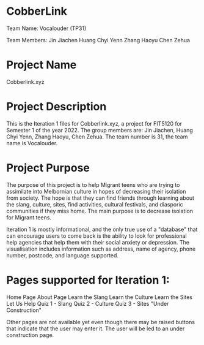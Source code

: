 # CobberLink
Team Name: Vocalouder (TP31)

Team Members: 
Jin Jiachen
Huang Chyi Yenn
Zhang Haoyu
Chen Zehua

# Project Name
Cobberlink.xyz 
# Project Description

This is the Iteration 1 files for Cobberlink.xyz, a project for FIT5120 for Semester 1 of the year 2022. The group members are: Jin Jiachen, Huang Chyi Yenn, Zhang Haoyu, Chen Zehua. The team number is 31, the team name is Vocalouder.

# Project Purpose 
The purpose of this project is to help Migrant teens who are trying to assimilate into Melbornian culture in hopes of decreasing their isolation from society. The hope is that they can find friends through learning about the slang, culture, sites, find activities, cultural festivals, and diasporic communities if they miss home. The main purpose is to decrease isolation for Migrant teens.

Iteration 1 is mostly informational, and the only true use of a "database" that can encourage users to come back is the ability to look for professional help agencies that help them with their social anxiety or depression. The visualisation includes information such as address, name of agency, phone number, postcode, and language supported.

# Pages supported for Iteration 1:
Home Page
About Page
Learn the Slang
Learn the Culture
Learn the Sites
Let Us Help
Quiz 1 - Slang
Quiz 2 - Culture
Quiz 3 - Sites
"Under Construction"

Other pages are not available yet even though there may be raised buttons that indicate that the user may enter it. The user will be led to an under construction page.
